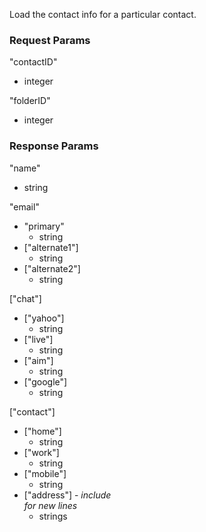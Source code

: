 Load the contact info for a particular contact.

### Request Params

"contactID"

- integer

"folderID"

- integer

### Response Params

"name"

- string

"email"

- "primary"
    - string
- ["alternate1"]
    - string
- ["alternate2"]
    - string

["chat"]

- ["yahoo"]
    - string
- ["live"]
    - string
- ["aim"]
    - string
- ["google"]
    - string

["contact"]

- ["home"]
    - string
- ["work"]
    - string
- ["mobile"]
    - string
- ["address"] - *include <br /> for new lines*
    - strings
